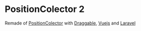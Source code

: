 # PositionColector 2
Remade of [PositionColector](https://github.com/deeplibras/PositionColector)
with [Draggable](https://www.npmjs.com/package/draggable), [Vuejs](https://vuejs.org) and [Laravel](https://laravel.com/)